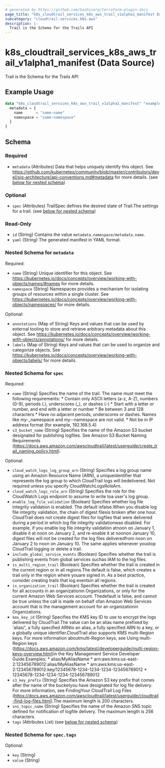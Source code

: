 ```yaml
---
# generated by https://github.com/hashicorp/terraform-plugin-docs
page_title: "k8s_cloudtrail_services_k8s_aws_trail_v1alpha1_manifest Data Source - terraform-provider-k8s"
subcategory: "cloudtrail.services.k8s.aws"
description: |-
  Trail is the Schema for the Trails API
---
```


# k8s_cloudtrail_services_k8s_aws_trail_v1alpha1_manifest (Data Source)

Trail is the Schema for the Trails API

## Example Usage

```terraform
data "k8s_cloudtrail_services_k8s_aws_trail_v1alpha1_manifest" "example" {
  metadata = {
    name      = "some-name"
    namespace = "some-namespace"
  }
}
```

<!-- schema generated by tfplugindocs -->
## Schema

### Required

- `metadata` (Attributes) Data that helps uniquely identify this object. See https://github.com/kubernetes/community/blob/master/contributors/devel/sig-architecture/api-conventions.md#metadata for more details. (see [below for nested schema](#nestedatt--metadata))

### Optional

- `spec` (Attributes) TrailSpec defines the desired state of Trail.The settings for a trail. (see [below for nested schema](#nestedatt--spec))

### Read-Only

- `id` (String) Contains the value `metadata.namespace/metadata.name`.
- `yaml` (String) The generated manifest in YAML format.

<a id="nestedatt--metadata"></a>
### Nested Schema for `metadata`

Required:

- `name` (String) Unique identifier for this object. See https://kubernetes.io/docs/concepts/overview/working-with-objects/names/#names for more details.
- `namespace` (String) Namespaces provides a mechanism for isolating groups of resources within a single cluster. See https://kubernetes.io/docs/concepts/overview/working-with-objects/namespaces/ for more details.

Optional:

- `annotations` (Map of String) Keys and values that can be used by external tooling to store and retrieve arbitrary metadata about this object. See https://kubernetes.io/docs/concepts/overview/working-with-objects/annotations/ for more details.
- `labels` (Map of String) Keys and values that can be used to organize and categorize objects. See https://kubernetes.io/docs/concepts/overview/working-with-objects/labels/ for more details.


<a id="nestedatt--spec"></a>
### Nested Schema for `spec`

Required:

- `name` (String) Specifies the name of the trail. The name must meet the following requirements:   * Contain only ASCII letters (a-z, A-Z), numbers (0-9), periods (.), underscores   (_), or dashes (-)   * Start with a letter or number, and end with a letter or number   * Be between 3 and 128 characters   * Have no adjacent periods, underscores or dashes. Names like my-_namespace   and my--namespace are not valid.   * Not be in IP address format (for example, 192.168.5.4)
- `s3_bucket_name` (String) Specifies the name of the Amazon S3 bucket designated for publishing logfiles. See Amazon S3 Bucket Naming Requirements (https://docs.aws.amazon.com/awscloudtrail/latest/userguide/create_trail_naming_policy.html).

Optional:

- `cloud_watch_logs_log_group_arn` (String) Specifies a log group name using an Amazon Resource Name (ARN), a uniqueidentifier that represents the log group to which CloudTrail logs will bedelivered. Not required unless you specify CloudWatchLogsRoleArn.
- `cloud_watch_logs_role_arn` (String) Specifies the role for the CloudWatch Logs endpoint to assume to write toa user's log group.
- `enable_log_file_validation` (Boolean) Specifies whether log file integrity validation is enabled. The default isfalse.When you disable log file integrity validation, the chain of digest filesis broken after one hour. CloudTrail does not create digest files for logfiles that were delivered during a period in which log file integrity validationwas disabled. For example, if you enable log file integrity validation atnoon on January 1, disable it at noon on January 2, and re-enable it at noonon January 10, digest files will not be created for the log files deliveredfrom noon on January 2 to noon on January 10. The same applies whenever youstop CloudTrail logging or delete a trail.
- `include_global_service_events` (Boolean) Specifies whether the trail is publishing events from global services suchas IAM to the log files.
- `is_multi_region_trail` (Boolean) Specifies whether the trail is created in the current region or in all regions.The default is false, which creates a trail only in the region where youare signed in. As a best practice, consider creating trails that log eventsin all regions.
- `is_organization_trail` (Boolean) Specifies whether the trail is created for all accounts in an organizationin Organizations, or only for the current Amazon Web Services account. Thedefault is false, and cannot be true unless the call is made on behalf ofan Amazon Web Services account that is the management account for an organizationin Organizations.
- `kms_key_id` (String) Specifies the KMS key ID to use to encrypt the logs delivered by CloudTrail.The value can be an alias name prefixed by 'alias/', a fully specified ARNto an alias, a fully specified ARN to a key, or a globally unique identifier.CloudTrail also supports KMS multi-Region keys. For more information aboutmulti-Region keys, see Using multi-Region keys (https://docs.aws.amazon.com/kms/latest/developerguide/multi-region-keys-overview.html)in the Key Management Service Developer Guide.Examples:   * alias/MyAliasName   * arn:aws:kms:us-east-2:123456789012:alias/MyAliasName   * arn:aws:kms:us-east-2:123456789012:key/12345678-1234-1234-1234-123456789012   * 12345678-1234-1234-1234-123456789012
- `s3_key_prefix` (String) Specifies the Amazon S3 key prefix that comes after the name of the bucketyou have designated for log file delivery. For more information, see FindingYour CloudTrail Log Files (https://docs.aws.amazon.com/awscloudtrail/latest/userguide/cloudtrail-find-log-files.html).The maximum length is 200 characters.
- `sns_topic_name` (String) Specifies the name of the Amazon SNS topic defined for notification of logfile delivery. The maximum length is 256 characters.
- `tags` (Attributes List) (see [below for nested schema](#nestedatt--spec--tags))

<a id="nestedatt--spec--tags"></a>
### Nested Schema for `spec.tags`

Optional:

- `key` (String)
- `value` (String)
